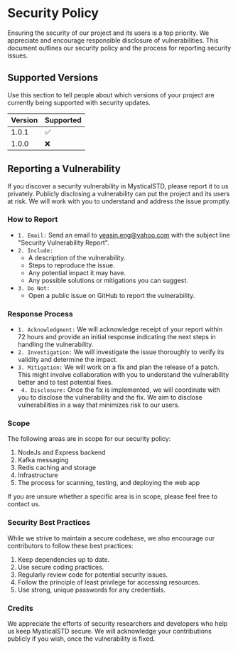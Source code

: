 # Security Policy
Ensuring the security of our project and its users is a top priority. We appreciate and encourage responsible disclosure of vulnerabilities. This document outlines our security policy and the process for reporting security issues.

## Supported Versions

Use this section to tell people about which versions of your project are
currently being supported with security updates.

| Version | Supported          |
| ------- | ------------------ |
| 1.0.1   | :white_check_mark: |
| 1.0.0   | :x:                |


## Reporting a Vulnerability

If you discover a security vulnerability in MysticalSTD, please report it to us privately. Publicly disclosing a vulnerability can put the project and its users at risk. 
We will work with you to understand and address the issue promptly.

### How to Report
 - `1. Email:` Send an email to yeasin.eng@yahoo.com with the subject line "Security Vulnerability Report".
 - `2. Include:`
    - A description of the vulnerability.
    - Steps to reproduce the issue.
    - Any potential impact it may have.
    - Any possible solutions or mitigations you can suggest.
- `3. Do Not:`
  - Open a public issue on GitHub to report the vulnerability.
  
### Response Process
  - `1. Acknowledgment:` We will acknowledge receipt of your report within 72 hours and provide an initial response indicating the next steps in handling the vulnerability.
  - `2. Investigation:` We will investigate the issue thoroughly to verify its validity and determine the impact.
  - `3. Mitigation:` We will work on a fix and plan the release of a patch. This might involve collaboration with you to understand the vulnerability better and to test potential fixes.
  - ` 4. Disclosure:` Once the fix is implemented, we will coordinate with you to disclose the vulnerability and the fix. We aim to disclose vulnerabilities in a way that minimizes risk to our users.

### Scope
The following areas are in scope for our security policy:
  1. NodeJs and Express backend
  2. Kafka messaging
  3. Redis caching and storage
  4. Infrastructure
  5. The process for scanning, testing, and deploying the web app

If you are unsure whether a specific area is in scope, please feel free to contact us.


### Security Best Practices
While we strive to maintain a secure codebase, we also encourage our contributors to follow these best practices:

  1. Keep dependencies up to date.
  2. Use secure coding practices.
  3. Regularly review code for potential security issues.
  4. Follow the principle of least privilege for accessing resources.
  5. Use strong, unique passwords for any credentials.
       
### Credits
We appreciate the efforts of security researchers and developers who help us keep MysticalSTD secure. We will acknowledge your contributions publicly if you wish, 
once the vulnerability is fixed.
